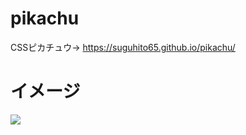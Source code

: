 # pikachu
CSSピカチュウ→ https://suguhito65.github.io/pikachu/

# イメージ

![](https://i.gyazo.com/ea0fb578f79d725e8db71506b6a745e3.png)
